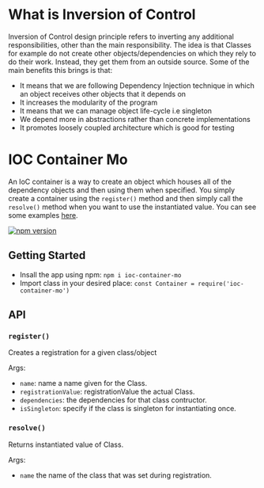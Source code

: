 # What is Inversion of Control
Inversion of Control design principle refers to inverting any additional responsibilities, other than the main responsibility. The idea is that Classes for example do not create other objects/dependencies on which they rely to do their work. Instead, they get them from an outside source. Some of the main benefits this brings is that:

-   It means that we are following Dependency Injection technique in which an object receives other objects that it depends on
-	It increases the modularity of the program
-   It means that we can manage object life-cycle i.e singleton
-	We depend more in abstractions rather than concrete implementations
-	It promotes loosely coupled architecture which is good for testing


# IOC Container Mo
An IoC container is a way to create an object which houses all of the dependency objects and then using them when specified. You simply create a container using the `register()` method and then simply call the `resolve()` method when you want to use the instantiated value. You can see some examples [here](https://github.com/mohrash92/ioc/blob/main/examples).

[![npm version](https://badge.fury.io/js/ioc-container-mo.svg)](https://badge.fury.io/js/ioc-container-mo)

## Getting Started
- Insall the app using npm: `npm i ioc-container-mo`
- Import class in your desired place: `const Container = require('ioc-container-mo')`

## API

### `register()`

Creates a registration for a given class/object

Args:

- `name`: name a name given for the Class.
- `registrationValue`: registrationValue the actual Class.
- `dependencies`: the dependencies for that class contructor.
- `isSingleton`: specify if the class is singleton for instantiating once.

### `resolve()`

Returns instantiated value of Class.

Args:

- `name` the name of the class that was set during registration.

